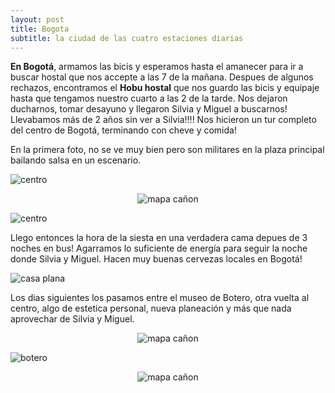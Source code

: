 ```yaml
---
layout: post
title: Bogota
subtitle: la ciudad de las cuatro estaciones diarias
---
```


**En Bogotá**, armamos las bicis y esperamos hasta el amanecer para ir a buscar hostal que nos accepte a las 7 de la mañana. Despues de algunos rechazos, encontramos el **Hobu hostal** que nos guardo las bicis y equipaje hasta que tengamos nuestro cuarto a las 2 de la tarde. Nos dejaron ducharnos, tomar desayuno y llegaron Silvia y Miguel a buscarnos! Llevabamos más de 2 años sin ver a Silvia!!!! Nos hicieron un tur completo del centro de Bogotá, terminando con cheve y comida! 

En la primera foto, no se ve muy bien pero son militares en la plaza principal bailando salsa en un escenario.

![centro](https://lh3.googleusercontent.com/GlZDRs_o32EHFh24klGUKdSPdSok8gdwKo1s1hJp42w2usIluIAIXoBlia68Y-KoGE0pIDhFEonMCdlRxj7LnP8x7YZC6gm3KDm2RbjUqsQuUM3GzbpZyO-zU_HD_4HMmhyDJehpX5UMfOe0pAtP-ieIz68qLEOVDSH8H-5HYdjzsQ8RxmFOfYWq8is2KudYCTJZKs2rFZ4cWZKpILvmV8w997sQ8-gAaCbY6IwjpDroEhC_XPUG7zGBcEgvf7gTbW_gD4xImXYVA9n_surysYvzQ_TkoEGsi5AGmlcSuhk717nZL7fKdHjp9uQe8ewzbZraRjglunA0GFeSa5nbe7j89TbRpos5E3VGRwXhJEZiZQcVGN2DI-xbuUvvIFaQP7axKI3J1Qoi2zJMcWjTyGssWG2LrgaaeZdkGfVt-LhTdA2tQSs2tSMPw2UCECwuiwj8hy2KQ1n04vY5t7fJCXIV9lPt-MJf_3LpGYmcCJ2fnuWGuwEKAivcsZwG4OhmOOImbS9m2qmZtIuJKWvlNU_Nwx_uayoOvmAcV7WlThOUsubWRQqbU9XzNfZ4992W7op08RFqjKI55ti7o8xZrhd2Khbk_scESvBnxQAwrm9fSsTD8f-yR16akGhKDwhZHvdb10jkwy_8qqTTa6meNzCcAEgAAgjN8q77=w1215-h684-no)

<p style="
    text-align: -webkit-center;
"><img src="https://lh3.googleusercontent.com/yeG2bNT0G6D-nPcCAPiKcL6DFzYz5EXvU7Kjleza2j6aKJavgP54Hw4h-Qot6dL0LQNprajOs1mao-XNUMdeQqzzYd_5ZTLpUIIUMJu7FudWXbJW7nPRttaVEvWf88O8JVlLfjZEdkvjGB81FdNdj2tZp4z5sRLm6fnxxYt-0BnuneikPhmuc_iipajfwtloSQrQq_f4ltty94yKoJwGX6FxFSZetyQwm6MePszMXoC9Tt04R3DWre-ZydzRFppNTXbQ4DKK3mOt2dFkYkLV6Qxg4-BRUytm2rPPM9jZMNnO891MURm2Udm39Q9PjUGdAnthvG26YDnVDSRNBiq0gSKCnUXS5cQKQc4c3HGcUhras5EUzPbKkhbhwmTC1HDkt8BD6h-U2TNfuqEDoSZJt35Q4gVqkrEmC2x_ttC6Un8MWxRQXlBhK-NBKU_O9BLaCFMiL5iUmcSw3zXHfGLpdNUKNTTXnEpubjmrOIzE8ychD7UjxCwJsDvq8MWYJII5DBGTbxx5_t2aVjmVVamYGFhgOnKJa1NlfKCLeD7IGJnXwcy2A0QiST9hsxGnUbyZ3wnVEopTh0Jc14OWKAqKJxk8CJ5CjaSe78eSsHYVL3SB4GYWBxAzfJ0vjNGMWcG9Qcunm9cPMBDhkuVRz-u5A2s4WY3u4lWctf_u=w386-h686-no" alt="mapa cañon" style="

    width: 50%;
"></p>

![centro](https://lh3.googleusercontent.com/I-iWnzw_veDUCQUasSPoBAy4gVakbwYFMSBnjE8vI9NA9P5sgI0INXA2OjHBXnDJuCYd7N2PfTzRwnbNKlZdziNq0-43wDZZiCusS9SclDmTmrd4c87tcSZSMb0myJHo-vFRPKTX0kpiUMGaxi-4K9rW6_6YJM2lLNc7dmkfrA-m55es-PBm5QNSXOwNLpzwjEHmZ5Gef_RiifGBxl2EBISteP2KzIm3Ja7_L_1UNtWDDvW0j5Q71GvzxeLsenMCjvU59Hp5iJf5NzXoUS2aabrpyUqKFMle5xh_Ku0tqzcYGUj0VPJQxPVJUmFqYYCxyQWrwnyjs1GRPhqgQ9mirivv0X0TK-2uJxPsTM_dbUg-GqCubcPJ7cD4wBxXjFm-sqU_fk2JpeLx6aiFXqYUKWvDVC1UwbaH_VhefQeqGccG2emHrNKtbQoMmd2N3XugcZH9gIU95AM3rLeCN9ROg5Lr2jX6RjQbevfLAUHmK0RIt_G5VEvJ2qhmafr3jZtA3re30ECEhSGbTmPjmn3MHfF0OTpn3CF4Hhyj55L57oCA6NL3GFy4rGUISvwmPE5XD6pfC9QKXL_JsbwpX3Fa0Y7nTB2AYxOwx7SPxSXCOfwsiIIN8GvC8hJg8DTO49pGNBA6ILEdzFA6RjGokPsTnPnw4JEEMkqV6ln5=w1215-h684-no)

Llego entonces la hora de la siesta en una verdadera cama depues de 3 noches en bus! Agarramos lo suficiente de energía para seguir la noche donde Silvia y Miguel. Hacen muy buenas cervezas locales en Bogotá!

![casa plana](https://lh3.googleusercontent.com/l6T-L45yW9YUFbMSnZc8Xr1ffIMcTnXRKiQS_Jr7X2jcIzvsGXujZhvenm08X0Z6G6I8u6uFQmHptyAN5ra_CkQBrEY7YQ6pjzekWO-_fgfCQW5f6xkuVruJSAUq0qRhYHJ5KZHrWU459b14tVBzZ8FvTbJ7zlqE4nowg-2NkZBLpyE0pafsUfwkgzwZxzwvddBt_WOgpGk7FD8tWuw18yZDkzENECbqh0cdK1Ox9Nwf8za8ab6lySgdLx_KE6XMNcbGoaXxlysn6mmOzhGHnRm8Cv6g6_GMW4kkrHQMURVcqM8t3AYGu5398_eSXPlzP6XtvbIjm-GYKhrV-gYAXu5cY_SknUmmd_7vWlWmXXLtlCvCTMjxtlaZDAFWORVMr7cVj_M9afSBwGRxlYQGN05PPlwAf-vSrHx78ohYLUBANhg3hlUAWf53JJezAOWgxqbE_tLeisnczYoMeZ7QKwg3qbWDt2tb-4nzdxk5w5eyRkDwIQjypfjWM2EXulJwLnZrWAAPuoMoWX06oqCSGWnIsEY9E5C6Yg3QwWdFybRkcngTtxRN8e35wWH2AEgbKdn54ij7hC-5YABvo8bSjzx5i5_JMf8kY8xAou_FhVjrXWhTeftRTY0cs8pbFzGqVnWE8VM13fQ6U3yvv3Le7fd6NJ3v_2hTJnJb=w972-h548-no)

Los dias siguientes los pasamos entre el museo de Botero, otra vuelta al centro, algo de estetica personal, nueva planeación y más que nada aprovechar de Silvia y Miguel.

<p style="
    text-align: -webkit-center;
"><img src="https://lh3.googleusercontent.com/f1bVXF9J5aNORaNMO814zIMRVK-f-t2h-SSUhUoCtKgo83QXyaggtGEIySAW7hpK4YQB2cObHkfFXImCAhZbj6B06jG5Me-m3Cs5r6MsEENIff6pGSXiGmM7e0S4P5soFWkB9TVFbzmTM1sDea92bQq_6lE253-7LUQ8TdnWwdOOHfco_Nf37Zaoj3OTQVvMG4IP42w0a6S97tBs-_7D2-E4Ge1MrXugxxILdflg49QsBgY3uTx_hcOKnmto23gBNJLtF12y3O8SbsavwFezNaAv0zOE8s00RaubVQCVZoDGXtRUkcMxTJ_VDthpLAeIjmr-o0pIy3iLKnmB88qIWkG9960gCY3bLKLLV3mDXV63fktE-7IoMCyMGv81Kaeg1iOIL107QhmvGRYMGx4E1hQozYK6RUcO7hrM-NhtfiMdfT20QClC4624ZkQAIUcqofq8GBTXv-4RR49yL-a_fIVNzJOwTLz_NLZyHzNsTgL62DVppiOKH4KyNgRLfXGemGKKvFcNf8xU1NNotWyTsUH9Y97DADtz_ilIuzY-aNM33KRukloSJk-ay5VoWfKSyfzWK7ATcuGSvBVq_e5eXOegjO-w6B4MBsr5PVbCiXNgbeUF8P7nsmWqJhOxkcBiCE9VcrAogbfkZqa59_408eGHKUZI065HaPZe=w386-h686-no" alt="mapa cañon" style="

    width: 50%;
"></p>

![botero](https://lh3.googleusercontent.com/w0JAdXv3X5qgBN3mRtdwss1ovF6hMvqzPMnUFSx3u9aOfvw0Q_zdA8McrW_eHyd8R4agi79b7nfZ8_ONoCTXfrPA847mXqQIMwAXL7nboVErO4wUATlSsdtYmjmHpDxBtDuDs8ptFCN_RzWSVc2tO8qGmVLTaq6l4u1isW-LApX01hwGry_icjpThtqNJ4vh3ZZeLJbrmB4va3UpvaGBAtOdckStZomgeKhIu-492o0QHMrwCFjfx0gPqVyjNNgqEKPbdQh9H_ei84yAmrYg8crB5FYBWVAX3f3CxnNXHZwfF7q1rAqSmAJrS44773eMrWn3b5zk071z3F4pTVd6LIpYS2OMNOAnnG-FSlycxqTan6_w1LLa-c93HCpxqskWlb8bHHN2jd3BS-EJieqLA8MzUV5gK5cu2S_vh1MMoKJJloHa2WyOMMZHBVk9kUy_cmseuslbUN8iXpxt4zGIYJ8GnrKyq42rcm10vHtrO9DXKn8oj6fhjmN2ZfiatsiwgLV7yq1WrFg82SGhw7klE83cDxyHcZfL8-ph06zYAGREKZmwOzTbMzCk8PnObBrRQUotg4wEL7lqaBucwENbey3ZXhWJMznWkttH0wJOw6vHoDVSdz3a0kDuTqVCkBOCTeD4J-2iWuhWnyNs51mGc1LFKBmsGpk6YjRX=w1215-h684-no)

<p style="
    text-align: -webkit-center;
"><img src="https://lh3.googleusercontent.com/OQPN_2ZKwI-CZ8A4pUXIvgJ49ADBxgeHN_p_dJbUcl38l6YUEJSfnYrBcoTprlBOeG4W3FkhiAjKHPFdD8Nh8FMRc1uXIMwwiELJ4F9iFuWz19PKK6A5Lw9YTbpuYqrRFq2qLiSsfW3X8cykKeiCsc0L3eQ5AjCJc5f1T65o436pt8xuHK6nmb0Y12wtsd3ooAshx6oxOAGUznaOjBQNQvZM-LTS2asgtPHH2s57db9vtiNZ_8cava7yORlS9IZKdie476ixzaS9ZqpmKOH6uOwM2zijgldTCuKYlGe3fpAN4tGavsQDnNiGU_VzGch-24KjaJ2kgyPhQKi2n3kpXN1srbHiDUY89AlVYTW8PIBTK40lvip2A5tbbj_lyLDgUOxp6wNRNoupxSdEJWO7zU0kDpACqfPcfdohwaNvqwtlGA1o5i-WOBARZbbdS9syAMBMfNHd6krjirazGjyS5TFt2doOcrEBfMMTX2bc1qWrK3wZ5qG_mDwS_qgf8Af4J-jkGxwUmzxg0m2odmJ6oQCHMEW0TrhM2tX7_8veuZ1tsWf3fkDYA3B4t7zwhGQGhjy3MS57I4sS45P5fUHzQztFbBkPMTE29l7x6jjlY7PGnWPnh3IPfLo4w-qNlfJ_VkTusEnOZq_DdB6BeyQ8ef79LKkW49tZILWJ=w197-h350-no" alt="mapa cañon" style="

    width: 45%;
"></p>

